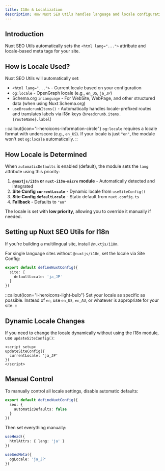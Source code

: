 ```yaml
---
title: I18n & Localization
description: How Nuxt SEO Utils handles language and locale configuration.
---
```


## Introduction

Nuxt SEO Utils automatically sets the `<html lang="...">` attribute and locale-based meta tags for your site.

## How is Locale Used?

Nuxt SEO Utils will automatically set:

- `<html lang="...">` - Current locale based on your configuration
- `og:locale` - OpenGraph locale (e.g., `en_US`, `ja_JP`)
- Schema.org `inLanguage` - For WebSite, WebPage, and other structured data (when using Nuxt Schema.org)
- `useBreadcrumbItems()` - Automatically handles locale-prefixed routes and translates labels via i18n keys (`breadcrumb.items.{routeName}.label`)

::callout{icon="i-heroicons-information-circle"}
`og:locale` requires a locale format with underscore (e.g., `en_US`). If your locale is just `"en"`, the module won't set `og:locale` automatically.
::

## How Locale is Determined

When `automaticDefaults` is enabled (default), the module sets the `lang` attribute using this priority:

1. **`@nuxtjs/i18n` or `nuxt-i18n-micro` module** - Automatically detected and integrated
2. **Site Config `currentLocale`** - Dynamic locale from `useSiteConfig()`
3. **Site Config `defaultLocale`** - Static default from `nuxt.config.ts`
4. **Fallback** - Defaults to `"en"`

The locale is set with **low priority**, allowing you to override it manually if needed.

## Setting up Nuxt SEO Utils for I18n

If you're building a multilingual site, install `@nuxtjs/i18n`.

For single language sites without `@nuxtjs/i18n`, set the locale via Site Config:

```ts twoslash [nuxt.config.ts]
export default defineNuxtConfig({
  site: {
    defaultLocale: 'ja_JP'
  }
})
```

::callout{icon="i-heroicons-light-bulb"}
Set your locale as specific as possible. Instead of `en`, use `en_US`, `en_AU`, or whatever is appropriate for your site.
::

## Dynamic Locale Changes

If you need to change the locale dynamically without using the I18n module, use `updateSiteConfig()`:

```vue
<script setup>
updateSiteConfig({
  currentLocale: 'ja_JP'
})
</script>
```

## Manual Control

To manually control all locale settings, disable automatic defaults:

```ts twoslash [nuxt.config.ts]
export default defineNuxtConfig({
  seo: {
    automaticDefaults: false
  }
})
```

Then set everything manually:

```ts [app.vue]
useHead({
  htmlAttrs: { lang: 'ja' }
})

useSeoMeta({
  ogLocale: 'ja_JP'
})
```

